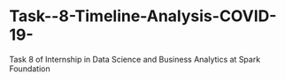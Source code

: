# Task--8-Timeline-Analysis-COVID-19-
Task 8 of Internship in Data Science and Business Analytics at Spark Foundation
